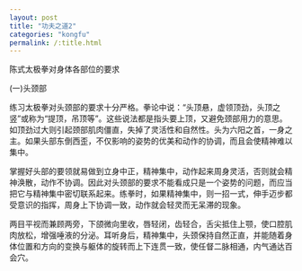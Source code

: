 ```yaml
---
layout: post
title: "功夫之道2"
categories: "kongfu"
permalink: /:title.html
---
```

陈式太极拳对身体各部位的要求

(一)头颈部

练习太极拳对头颈部的要求十分严格。拳论中说：“头顶悬，虚领顶劲，头顶之竖”或称为“提顶，吊顶等”。这些说法都是指头要上顶，又避免颈部用力的意思。如顶劲过大则引起颈部肌肉僵直，失掉了灵活性和自然性。头为六阳之首，一身之主。如果头部东倒西歪，不仅影响的姿势的优美和动作的协调，而且会使精神难以集中。

掌握好头部的要领就易做到立身中正，精神集中，动作起来周身灵活，否则就会精神涣散，动作不协调。因此对头颈部的要求不能看成只是一个姿势的问题，而应当把它与精神集中密切联系起来。练拳时，如果精神集中，则一招一式，伸手迈步都受意识的指挥，周身上下协调一致，动作就会轻灵而无呆滞的现象。

两目平视而兼顾两旁，下颌微向里收，唇轻闭，齿轻合，舌尖抵住上颚，使口腔肌肉放松，增强唾液的分泌。耳听身后，精神集中，头颈保持自然正直，并能随着身体位置和方向的变换与躯体的旋转而上下连贯一致，使任督二脉相通，内气通达百会穴。
